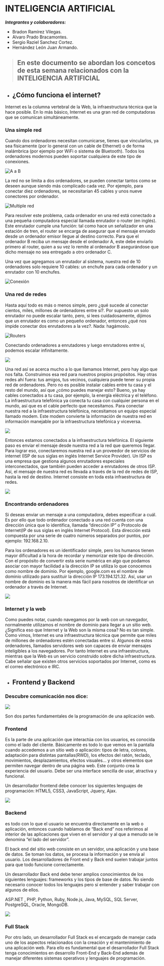 # INTELIGENCIA ARTIFICIAL
***Integrantes y colaboradores:***
- Bradon Ramírez Vilegas.
- Alvaro Prado Bracamontes.
-  Sergio Raziel  Sanchez Cortez.
-  Hernández León Juan Armando.

>## En este documento se abordan los concetos de esta semana relacionados con la **INTELIGENCIA ARTIFICIAL**

- ## **¿Cómo funciona el internet?**

Internet es la columna vertebral de la Web, la infraestructura técnica que la hace posible. En lo más básico, Internet es una gran red de computadoras que se comunican simultáneamente.

### **Una simple red**

Cuando dos ordenadores necesitan comunicarse, tienes que vincularlos, ya sea físicamente (por lo general con un cable de Ethernet) o de forma inalámbrica (por ejemplo por WiFi o sistema de Bluetooth). Todos los ordenadores modernos pueden soportar cualquiera de este tipo de conexiones.

![A a B](https://media.prod.mdn.mozit.cloud/attachments/2014/08/22/8441/ea681a48c79629e6a2a9540515fa70d7/internet-schema-1.png)

La red no se limita a dos ordenadores, se pueden conectar tantos como se deseen aunque siendo más complicado cada vez. Por ejemplo, para conectar diez ordenadores, se necesitarían 45 cables y unos nueve conectores por ordenador.

![Multiple red](https://media.prod.mdn.mozit.cloud/attachments/2014/08/22/8443/563aefd8abf5018a8768564687c5bdeb/internet-schema-2.png)

Para resolver este problema, cada ordenador en una red está conectado a una pequeña computadora especial llamada enrutador o router (en inglés). Este enrutador cumple una función: tal como hace un señalizador en una estación de tren, el router se encarga de asegurar que el mensaje enviado desde un ordenador emisor llegue al destino correcto. Para que el ordenador B reciba un mensaje desde el ordenador A, este debe enviarlo primero al router, quien a su vez lo remite al ordenador B asegurándose que dicho mensaje no sea entregado a otro ordenador C.  

Una vez que agregamos un enrutador al sistema, nuestra red de 10 ordenadores solo requiere 10 cables: un enchufe para cada ordenador y un enrutador con 10 enchufes.

![Conexión](https://media.prod.mdn.mozit.cloud/attachments/2014/08/22/8445/961f9b7a5cd49e58f23745680f328530/internet-schema-3.png)

### **Una red de redes**

Hasta aquí todo es más o menos simple, pero ¿qué sucede al conectar cientos, miles, millones de ordenadores entre sí?. Por supuesto un solo enrutador no puede escalar tanto, pero, si lees cuidadosamente, dijimos que un enrutador es como un pequeño ordenador, entonces ¿qué nos impide conectar dos enrutadores a la vez?. Nada: hagámoslo.

![Routers](https://media.prod.mdn.mozit.cloud/attachments/2014/08/22/8447/18611ed10de3e11e38f8a99246e536c6/internet-schema-4.png)

Conectando ordenadores a enrutadores y luego enrutadores entre sí, podemos escalar infinitamente.

![](https://media.prod.mdn.mozit.cloud/attachments/2014/08/22/8449/54e24828741ca7a790ccbbfb5600b586/internet-schema-5.png)

Una red así se acerca mucho a lo que llamamos Internet, pero hay algo que nos falta. Construimos esa red para nuestros propios propósitos. Hay otras redes ahí fuera: tus amigos, tus vecinos, cualquiera puede tener su propia red de ordenadores. Pero no es posible instalar cables entre tu casa y el resto del mundo, así que ¿cómo puedes manejar esto? Bueno, ya hay cables conectados a tu casa, por ejemplo, la energía eléctrica y el teléfono. La infraestructura telefónica ya conecta tu casa con cualquier persona en el mundo, así que es el cable perfecto que necesitamos. Para conectar nuestra red a la infraestructura telefónica, necesitamos un equipo especial llamado modem. Este modem convierte la información de nuestra red en información manejable por la infraestructura telefónica y viceversa.

![](https://media.prod.mdn.mozit.cloud/attachments/2014/08/22/8451/4a71df9d5b0961e113c099b78e476ea7/internet-schema-6.png)

Entonces estamos conectados a la infraestructura telefónica. El siguiente paso es enviar el mensaje desde nuestra red a la red que queremos llegar. Para lograr eso, conectaremos nuestra red a un proveedor de servicios de internet (ISP de sus siglas en inglés Internet Service Provider). Un ISP es una empresa que gestiona algunos enrutadores especiales interconectados, que también pueden acceder a enrutadores de otros ISP. Así, el mensaje de nuestra red es llevada a través de la red de redes de ISP, hasta la red de destino. Internet consiste en toda esta infraestructura de redes.

![](https://media.prod.mdn.mozit.cloud/attachments/2014/08/22/8453/62b5d675e5881278ab3aec994f4fb9f4/internet-schema-7.png)

### **Encontrando ordenadores**

Si deseas enviar un mensaje a una computadora, debes especificar a cuál. Es por ello que todo ordenador conectado a una red cuenta con una dirección única que lo identifica, llamada “dirección IP” o Protocolo de Internet(IP de sus siglas en inglés Internet Protocol). Esta dirección está compuesta por una serie de cuatro números separados por puntos, por ejemplo: 192.168.2.10.

Para los ordenadores es un identificador simple, pero los humanos tienen mayor dificultad a la hora de recordar y memorizar este tipo de dirección. Con el propósito de convertir esta serie numérica en algo que podamos asociar con mayor facilidad a la dirección IP se utiliza lo que conocemos como nombre de dominio. Por ejemplo, google.com es el nombre de dominio utilizado para sustituir la dirección IP 173.194.121.32. Así, usar un nombre de dominio es la manera más fácil para nosotros de identificar un ordenador a través de Internet.

![](https://media.prod.mdn.mozit.cloud/attachments/2014/08/21/8405/edb9541101a98f8fec92d5ec5d921670/dns-ip.png)

### **Internet y la web**

Como puedes notar, cuando navegamos por la web con un navegador, normalmente utilizamos el nombre de dominio para llegar a un sitio web. ¿Significa eso que Internet y la Web son la misma cosa? No es tan simple. Como vimos, Internet es una infraestructura técnica que permite que miles de millones de ordenadores estén conectadas entre sí. Algunos de estos ordenadores, llamados servidores web son capaces de enviar mensajes inteligibles a los navegadores. Por tanto Internet es una infraestructura, mientras que la Web es un servicio construido sobre dicha infraestructura. Cabe señalar que existen otros servicios soportados por Internet, como es el correo electrónico e IRC.

- ## **Frontend y Backend**

### **Descubre comunicación nos dice:**

![](https://descubrecomunicacion.com/wp-content/uploads/2019/07/forndend-backend-post2.jpg)

Son dos partes fundamentales de la programación de una aplicación web. 

### **Frontend**

Es la parte de una aplicación que interactúa con los usuarios, es conocida como el lado del cliente. Básicamente es todo lo que vemos en la pantalla cuando accedemos a un sitio web o aplicación: tipos de letra, colores, adaptación para distintas pantallas(RWD), los efectos del ratón, teclado, movimientos, desplazamientos, efectos visuales… y otros elementos que permiten navegar dentro de una página web. Este conjunto crea la experiencia del usuario. Debe ser una interface sencilla de usar, atractiva y funcional.

Un desarrollador frontend debe conocer los siguientes lenguajes de programación: HTML5, CSS3, JavaScript, Jquery, Ajax.

![](https://descubrecomunicacion.com/wp-content/uploads/2019/07/frondend-programing-language.jpg)

### **Backend**

es todo con lo que el usuario se encuentra directamente en la web o aplicación, entonces cuando hablamos de “Back end” nos referimos al interior de las aplicaciones que viven en el servidor y al que a menudo se le denomina “el lado del servidor”.

El back end del sitio web consiste en un servidor, una aplicación y una base de datos. Se toman los datos, se procesa la información y se envía al usuario.  Los desarrolladores de Front end y Back end suelen trabajar juntos para que todo funcione correctamente.

Un desarrollador Back end debe tener amplios conocimientos de los siguientes lenguajes: frameworks y los tipos de base de datos. No siendo necesario conocer todos los lenguajes pero sí entender y saber trabajar con algunos de ellos.

ASP.NET , PHP, Python, Ruby, Node.js, Java, MySQL, SQL Server, PostgreSQL, Oracle, MongoDB.

![](https://descubrecomunicacion.com/wp-content/uploads/2019/07/backend-database.jpg)

### **Full Stack**

Por otro lado, un desarrollador Full Stack es el encargado de manejar cada uno de los aspectos relacionados con la creación y el mantenimiento de una aplicación web. Para ello es fundamental que el desarrollador Full Stack tenga conocimientos en desarrollo Front-End y Back-End además de manejar diferentes sistemas operativos y lenguajes de programación.
